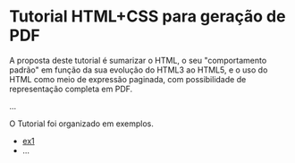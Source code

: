# Tutorial HTML+CSS para geração de PDF

A proposta deste tutorial é sumarizar o HTML, o seu "comportamento padrão" em função da sua evolução do HTML3 ao HTML5, 
e o uso do HTML como meio de expressão paginada, com possibilidade de representação completa em PDF.

... 

O Tutorial foi organizado em exemplos.

* [ex1](ex1)
* ...

